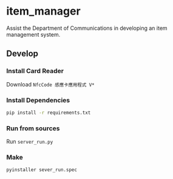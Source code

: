 # item_manager
Assist the Department of Communications in developing an item management system.

Develop
-------
### Install Card Reader
Download `NfcCode 感應卡應用程式 V*`

### Install Dependencies
```bash
pip install -r requirements.txt
```

### Run from sources
Run `server_run.py`

### Make
```bash
pyinstaller sever_run.spec
```
